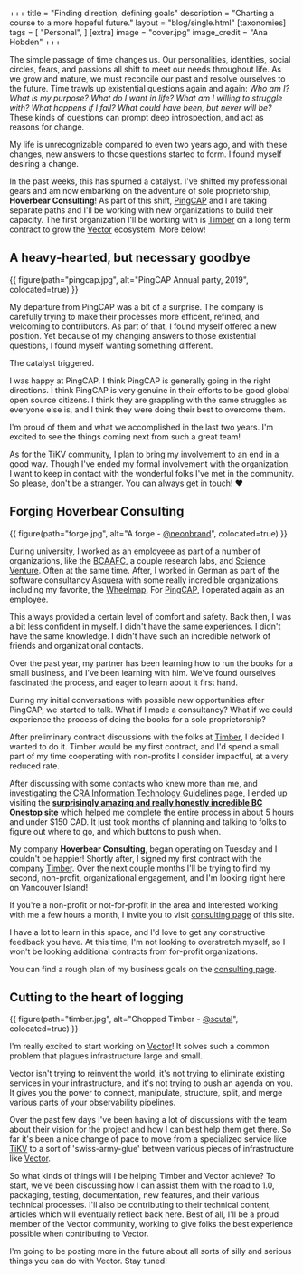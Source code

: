 +++
title = "Finding direction, defining goals"
description = "Charting a course to a more hopeful future."
layout = "blog/single.html"
[taxonomies]
tags = [
    "Personal",
]
[extra]
image = "cover.jpg"
image_credit = "Ana Hobden"
+++

The simple passage of time changes us. Our personalities, identities, social circles, fears, and passions all shift to meet our needs throughout life. As we grow and mature, we must reconcile our past and resolve ourselves to the future. Time trawls up existential questions again and again: *Who am I? What is my purpose? What do I want in life? What am I willing to struggle with? What happens if I fail? What could have been, but never will be?* These kinds of questions can prompt deep introspection, and act as reasons for change.

My life is unrecognizable compared to even two years ago, and with these changes, new answers to those questions started to form. I found myself desiring a change.

<!-- more -->

In the past weeks, this has spurned a catalyst. I've shifted my professional gears and am now embarking on the adventure of sole proprietorship, **Hoverbear Consulting**! As part of this shift, [PingCAP](pingcap.com/) and I are taking separate paths and I'll be working with new organizations to build their capacity. The first organization I'll be working with is [Timber](timber.io/) on a long term contract to grow the [Vector](vector.dev/) ecosystem. More below!

## A heavy-hearted, but necessary goodbye

{{ figure(path="pingcap.jpg", alt="PingCAP Annual party, 2019", colocated=true) }}

My departure from PingCAP was a bit of a surprise. The company is carefully trying to make their processes more efficent, refined, and welcoming to contributors. As part of that, I found myself offered a new position. Yet because of my changing answers to those existential questions, I found myself wanting something different.

The catalyst triggered.

I was happy at PingCAP. I think PingCAP is generally going in the right directions. I think PingCAP is very genuine in their efforts to be good global open source citizens. I think they are grappling with the same struggles as everyone else is, and I think they were doing their best to overcome them.

I'm proud of them and what we accomplished in the last two years. I'm excited to see the things coming next from such a great team!

As for the TiKV community, I plan to bring my involvement to an end in a good way. Though I've ended my formal involvement with the organization, I want to keep in contact with the wonderful folks I've met in the community. So please, don't be a stranger. You can always get in touch! ❤️

## Forging Hoverbear Consulting

{{ figure(path="forge.jpg", alt="A forge - [@neonbrand](https://unsplash.com/@neonbrand)", colocated=true) }}

During university, I worked as an employeee as part of a number of organizations, like the [BCAAFC](https://bcaafc.com/), a couple research labs, and [Science Venture](https://www.scienceventure.ca/). Often at the same time. After, I worked in German as part of the software consultancy [Asquera](asquera.de/) with some really incredible organizations, including my favorite, the [Wheelmap](https://wheelmap.org). For [PingCAP](pingcap.com/), I operated again as an employee.

This always provided a certain level of comfort and safety. Back then, I was a bit less confident in myself. I didn't have the same experiences. I didn't have the same knowledge. I didn't have such an incredible network of friends and organizational contacts.

Over the past year, my partner has been learning how to run the books for a small business, and I've been learning with him. We've found ourselves fascinated the process, and eager to learn about it first hand.

During my initial conversations with possible new opportunities after PingCAP, we started to talk. What if I made a consultancy? What if we could experience the process of doing the books for a sole proprietorship?

After preliminary contract discussions with the folks at [Timber](timber.io/), I decided I wanted to do it. Timber would be my first contract, and I'd spend a small part of my time cooperating with non-profits I consider impactful, at a very reduced rate.

After discussing with some contacts who knew more than me, and investigating the [CRA Information Technology Guidelines](https://www.canada.ca/en/revenue-agency/services/tax/canada-pension-plan-cpp-employment-insurance-ei-rulings/cpp-ei-explained/canada-pension-plan-employment-insurance-explained-information-technology-consultants-employees-self-employed-workers.html) page, I ended up visiting the [**surprisingly amazing and really honestly incredible BC Onestop site**](https://onestop.gov.bc.ca/) which helped me complete the entire process in about 5 hours and under $150 CAD. It just took months of planning and talking to folks to figure out where to go, and which buttons to push when.

My company **Hoverbear Consulting**, began operating on Tuesday and I couldn't be happier! Shortly after, I signed my first contract with the company [Timber](timber.io/). Over the next couple months I'll be trying to find my second, non-profit, organizational engagement, and I'm looking right here on Vancouver Island!

If you're a non-profit or not-for-profit in the area and interested working with me a few hours a month, I invite you to visit [consulting page](/consulting/) of this site. 

I have a lot to learn in this space, and I'd love to get any constructive feedback you have. At this time, I'm not looking to overstretch myself, so I won't be looking additional contracts from for-profit organizations.

You can find a rough plan of my business goals on the [consulting page](/consulting/).

## Cutting to the heart of logging

{{ figure(path="timber.jpg", alt="Chopped Timber - [@scutal](https://unsplash.com/@scutal)", colocated=true) }}

I'm really excited to start working on [Vector](vector.dev/)! It solves such a common problem that plagues infrastructure large and small.

Vector isn't trying to reinvent the world, it's not trying to eliminate existing services in your infrastructure, and it's not trying to push an agenda on you. It gives you the power to connect, manipulate, structure, split, and merge various parts of your observability pipelines.

Over the past few days I've been having a lot of discussions with the team about their vision for the project and how I can best help them get there. So far it's been a nice change of pace to move from a specialized service like [TiKV](tikv.org/) to a sort of 'swiss-army-glue' between various pieces of infrastructure like [Vector](vector.dev/).

So what kinds of things will I be helping Timber and Vector achieve? To start, we've been discussing how I can assist them with the road to 1.0, packaging, testing, documentation, new features, and their various technical processes. I'll also be contributing to their technical content, articles which will eventually reflect back here. Best of all, I'll be a proud member of the Vector community, working to give folks the best experience possible when contributing to Vector.

I'm going to be posting more in the future about all sorts of silly and serious things you can do with Vector. Stay tuned!
